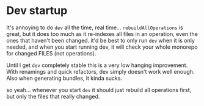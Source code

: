 # Dev startup

It's annoying to do `dev` all the time, real time... `rebuildAllOperations` is great, but it does too much as it re-indexes all files in an operation, even the ones that haven't been changed. it'd be best to only run `dev` when it is only needed, and when you start running dev, it will check your whole monorepo for changed FILES (not operations).

Until I get `dev` completely stable this is a very low hanging improvement. With renamings and quick refactors, dev simply doesn't work well enough. Also when generating bundles, it kinda sucks.

so yeah... whenever you start `dev` it should just rebuild all operations first, but only the files that really changed.
